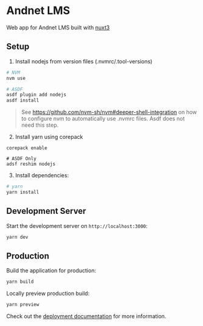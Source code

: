 # Andnet LMS

Web app for Andnet LMS built with [nuxt3](https://nuxt.com/)

## Setup
1. Install nodejs from version files (.nvmrc/.tool-versions)
```sh
# NVM
nvm use

# ASDF
asdf plugin add nodejs
asdf install
```
> See https://github.com/nvm-sh/nvm#deeper-shell-integration on how to configure nvm to automatically use .nvmrc files. Asdf does not need this step.

2. Install yarn using corepack
```
corepack enable

# ASDF Only
adsf reshim nodejs
```
3. Install dependencies:

```bash
# yarn
yarn install
```

## Development Server

Start the development server on `http://localhost:3000`:

```bash
yarn dev
```

## Production

Build the application for production:

```bash
yarn build
```

Locally preview production build:

```bash
yarn preview
```

Check out the [deployment documentation](https://nuxt.com/docs/getting-started/deployment) for more information.
